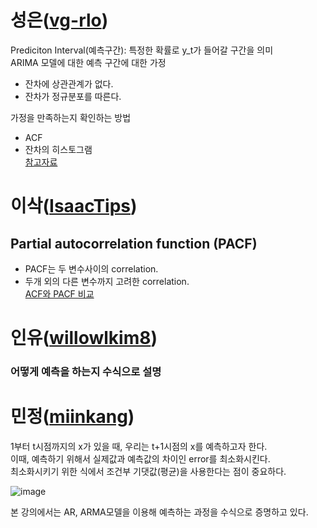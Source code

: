 # 성은([vg-rlo](https://github.com/vg-rlo))
Prediciton Interval(예측구간): 특정한 확률로 y_t가 들어갈 구간을 의미    
ARIMA 모델에 대한 예측 구간에 대한 가정     
* 잔차에 상관관계가 없다. 
* 잔차가 정규분포를 따른다. 

가정을 만족하는지 확인하는 방법 
* ACF
* 잔차의 히스토그램     
[참고자료](https://otexts.com/fppkr/prediction-intervals.html)

# 이삭([IsaacTips](https://github.com/IsaacTips))

## Partial autocorrelation function (PACF)
* PACF는 두 변수사이의 correlation.
* 두개 외의 다른 변수까지 고려한 correlation.<br>
[ACF와 PACF 비교](https://direction-f.tistory.com/65)

# 인유([willowlkim8](https://github.com/willowkim8))

### 어떻게 예측을 하는지 수식으로 설명

# 민정([miinkang](https://github.com/miinkang))
1부터 t시점까지의 x가 있을 때, 우리는 t+1시점의 x를 예측하고자 한다.    
이때, 예측하기 위해서 실제값과 예측값의 차이인 error를 최소화시킨다.   
최소화시키기 위한 식에서 조건부 기댓값(평균)을 사용한다는 점이 중요하다.   

![image](https://user-images.githubusercontent.com/68461606/124343265-27772900-dc05-11eb-8f5d-282705865888.png)


본 강의에서는 AR, ARMA모델을 이용해 예측하는 과정을 수식으로 증명하고 있다. 
